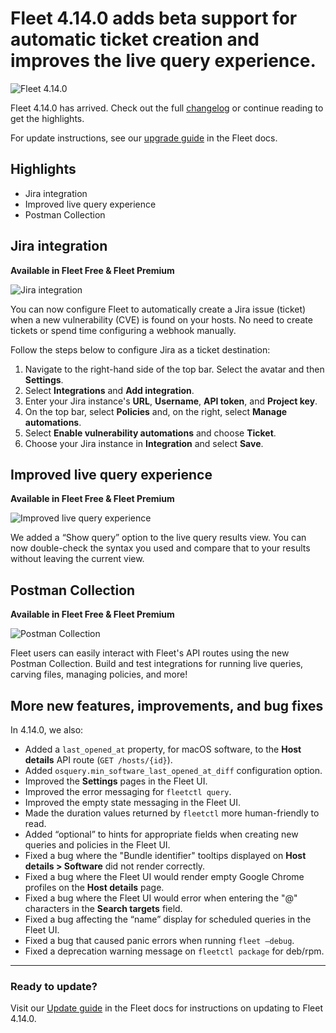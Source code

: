 # Fleet 4.14.0 adds beta support for automatic ticket creation and improves the live query experience.

![Fleet 4.14.0](http://fleetdm.com/images/articles/4-14-0-cover-1600x900@2x.png)

Fleet 4.14.0 has arrived. Check out the full [changelog](https://github.com/fleetdm/fleet/releases/tag/fleet-v4.14.0) or continue reading to get the highlights.

For update instructions, see our [upgrade guide](https://fleetdm.com/docs/deploying/upgrading-fleet) in the Fleet docs.

## Highlights
- Jira integration
- Improved live query experience
- Postman Collection

## Jira integration
**Available in Fleet Free & Fleet Premium**

![Jira integration](http://fleetdm.com/images/articles/jira-integration-1600x900@2x.png)

You can now configure Fleet to automatically create a Jira issue (ticket) when a new vulnerability (CVE) is
found on your hosts. No need to create tickets or spend time configuring a webhook manually.

Follow the steps below to configure Jira as a ticket destination:
1. Navigate to the right-hand side of the top bar. Select the avatar and then **Settings**.
2. Select **Integrations** and **Add integration**.
3. Enter your Jira instance's **URL**, **Username**, **API token**, and **Project key**.
4. On the top bar, select **Policies** and, on the right, select **Manage automations**.
5. Select **Enable vulnerability automations** and choose **Ticket**.
6. Choose your Jira instance in **Integration** and select **Save**.

## Improved live query experience
**Available in Fleet Free & Fleet Premium**

![Improved live query experience](http://fleetdm.com/images/articles/show-query-1600x900@2x.png)

We added a “Show query” option to the live query results view. You can now double-check the syntax you used and compare that to your results without leaving the current view.

## Postman Collection
**Available in Fleet Free & Fleet Premium**

![Postman Collection](http://fleetdm.com/images/articles/postman-collection-1600x900@2x.png)

Fleet users can easily interact with Fleet's API routes using the new Postman Collection. Build and test integrations for running live queries, carving files, managing policies, and more!

## More new features, improvements, and bug fixes

In 4.14.0, we also:

- Added a `last_opened_at` property, for macOS software, to the **Host details** API route (`GET /hosts/{id}`).
- Added `osquery.min_software_last_opened_at_diff` configuration option.
- Improved the **Settings** pages in the Fleet UI.
- Improved the error messaging for `fleetctl query`.
- Improved the empty state messaging in the Fleet UI.
- Made the duration values returned by `fleetctl` more human-friendly to read.
- Added “optional” to hints for appropriate fields when creating new queries and policies in the
  Fleet UI. 
- Fixed a bug where the "Bundle identifier" tooltips displayed on **Host details > Software** did
  not render correctly.
- Fixed a bug where the Fleet UI would render empty Google Chrome profiles on the **Host
  details** page. 
- Fixed a bug where the Fleet UI would error when entering the "@" characters in the **Search
  targets** field.
- Fixed a bug affecting the “name” display for scheduled queries in the Fleet UI. 
- Fixed a bug that caused panic errors when running `fleet –debug`. 
- Fixed a deprecation warning message on `fleetctl package` for deb/rpm.

---

### Ready to update?

Visit our [Update guide](https://fleetdm.com/docs/deploying/upgrading-fleet) in the Fleet docs for instructions on updating to Fleet 4.14.0.

<meta name="category" value="releases">
<meta name="authorFullName" value="Kathy Satterlee">
<meta name="authorGitHubUsername" value="ksatter">
<meta name="publishedOn" value="2022-05-06">
<meta name="articleTitle" value="Fleet 4.14.0 adds beta support for automatic ticket creation and improves the live query experience.">
<meta name="articleImageUrl" value="http://fleetdm.com/images/articles/4-14-0-cover-1600x900@2x.png">
